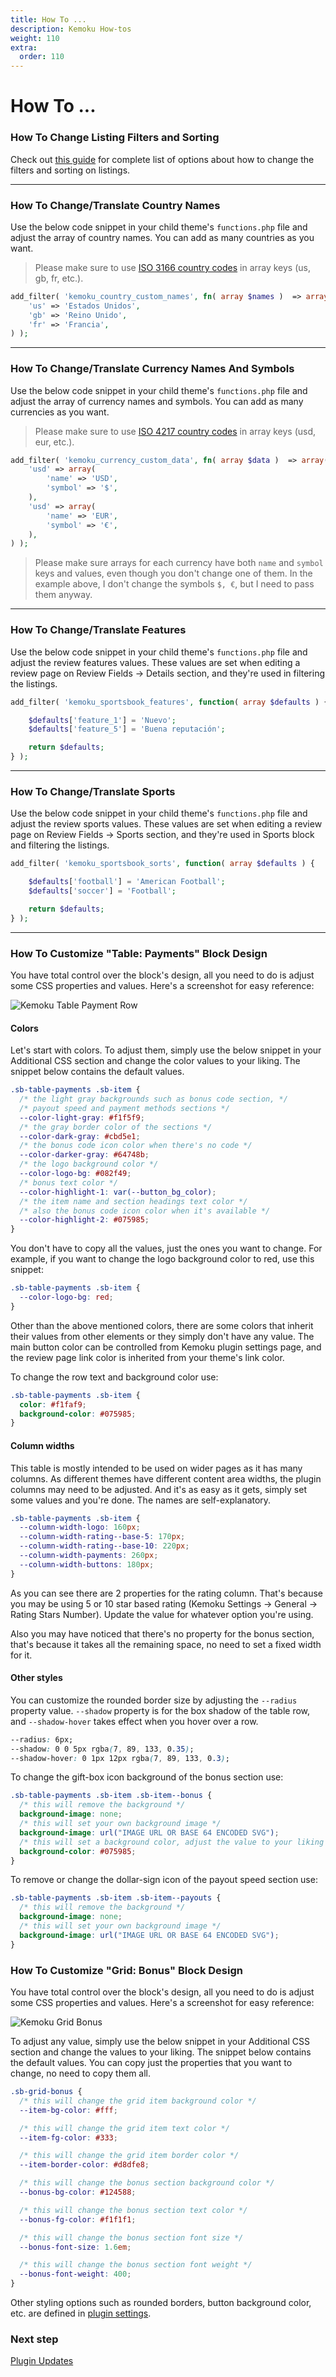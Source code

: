 ```yaml
---
title: How To ...
description: Kemoku How-tos
weight: 110
extra:
  order: 110
---
```


# How To ...

### How To Change Listing Filters and Sorting

Check out [this guide](/docs/kemoku/listing-tools) for complete list of options about how to change the filters and sorting on listings.

---

### How To Change/Translate Country Names

Use the below code snippet in your child theme's `functions.php` file and adjust the array of country names. You can add as many countries as you want.

> Please make sure to use [ISO 3166 country codes](https://en.wikipedia.org/wiki/List_of_ISO_3166_country_codes) in array keys (us, gb, fr, etc.).

```php
add_filter( 'kemoku_country_custom_names', fn( array $names )  => array(
    'us' => 'Estados Unidos',
    'gb' => 'Reino Unido',
    'fr' => 'Francia',
) );
```

---

### How To Change/Translate Currency Names And Symbols

Use the below code snippet in your child theme's `functions.php` file and adjust the array of currency names and symbols. You can add as many currencies as you want.

> Please make sure to use [ISO 4217 country codes](https://en.wikipedia.org/wiki/ISO_4217) in array keys (usd, eur, etc.).

```php
add_filter( 'kemoku_currency_custom_data', fn( array $data )  => array(
    'usd' => array(
        'name' => 'USD',
        'symbol' => '$',
    ),
    'usd' => array(
        'name' => 'EUR',
        'symbol' => '€',
    ),
) );
```

> Please make sure arrays for each currency have both `name` and `symbol` keys and values, even though you don't change one of them. In the example above, I don't change the symbols `$, €`, but I need to pass them anyway.

---

### How To Change/Translate Features

Use the below code snippet in your child theme's `functions.php` file and adjust the review features values. These values are set when editing a review page on Review Fields -> Details section, and they're used in filtering the listings.

```php
add_filter( 'kemoku_sportsbook_features', function( array $defaults ) {

	$defaults['feature_1'] = 'Nuevo';
	$defaults['feature_5'] = 'Buena reputación';

	return $defaults;
} );
```

---

### How To Change/Translate Sports

Use the below code snippet in your child theme's `functions.php` file and adjust the review sports values. These values are set when editing a review page on Review Fields -> Sports section, and they're used in Sports block and filtering the listings.

```php
add_filter( 'kemoku_sportsbook_sorts', function( array $defaults ) {

	$defaults['football'] = 'American Football';
	$defaults['soccer'] = 'Football';

	return $defaults;
} );
```

---

### How To Customize "Table: Payments" Block Design

You have total control over the block's design, all you need to do is adjust some CSS properties and values. Here's a screenshot for easy reference:

![Kemoku Table Payment Row](https://media.dinomatic.com/images/docs/kemoku/kemoku-table-payments-row.jpg)

#### Colors

Let's start with colors. To adjust them, simply use the below snippet in your Additional CSS section and change the color values to your liking. The snippet below contains the default values.

```css
.sb-table-payments .sb-item {
  /* the light gray backgrounds such as bonus code section, */
  /* payout speed and payment methods sections */
  --color-light-gray: #f1f5f9;
  /* the gray border color of the sections */
  --color-dark-gray: #cbd5e1;
  /* the bonus code icon color when there's no code */
  --color-darker-gray: #64748b;
  /* the logo background color */
  --color-logo-bg: #082f49;
  /* bonus text color */
  --color-highlight-1: var(--button_bg_color);
  /* the item name and section headings text color */
  /* also the bonus code icon color when it's available */
  --color-highlight-2: #075985;
}
```

You don't have to copy all the values, just the ones you want to change.
For example, if you want to change the logo background color to red, use this snippet:

```css
.sb-table-payments .sb-item {
  --color-logo-bg: red;
}
```

Other than the above mentioned colors, there are some colors that inherit their values from other elements or they simply don't have any value.
The main button color can be controlled from Kemoku plugin settings page, and the review page link color is inherited from your theme's link color.

To change the row text and background color use:

```css
.sb-table-payments .sb-item {
  color: #f1faf9;
  background-color: #075985;
}
```

#### Column widths

This table is mostly intended to be used on wider pages as it has many columns. As different themes have different content area widths, the plugin columns may need to be adjusted. And it's as easy as it gets, simply set some values and you're done. The names are self-explanatory.

```css
.sb-table-payments .sb-item {
  --column-width-logo: 160px;
  --column-width-rating--base-5: 170px;
  --column-width-rating--base-10: 220px;
  --column-width-payments: 260px;
  --column-width-buttons: 180px;
}
```

As you can see there are 2 properties for the rating column. That's because you may be using 5 or 10 star based rating (Kemoku Settings -> General -> Rating Stars Number). Update the value for whatever option you're using.

Also you may have noticed that there's no property for the bonus section, that's because it takes all the remaining space, no need to set a fixed width for it.

#### Other styles

You can customize the rounded border size by adjusting the `--radius` property value.
`--shadow` property is for the box shadow of the table row, and `--shadow-hover` takes effect when you hover over a row.

```css
--radius: 6px;
--shadow: 0 0 5px rgba(7, 89, 133, 0.35);
--shadow-hover: 0 1px 12px rgba(7, 89, 133, 0.3);
```

To change the gift-box icon background of the bonus section use:

```css
.sb-table-payments .sb-item .sb-item--bonus {
  /* this will remove the background */
  background-image: none;
  /* this will set your own background image */
  background-image: url("IMAGE URL OR BASE 64 ENCODED SVG");
  /* this will set a background color, adjust the value to your liking */
  background-color: #075985;
}
```

To remove or change the dollar-sign icon of the payout speed section use:

```css
.sb-table-payments .sb-item .sb-item--payouts {
  /* this will remove the background */
  background-image: none;
  /* this will set your own background image */
  background-image: url("IMAGE URL OR BASE 64 ENCODED SVG");
}
```

### How To Customize "Grid: Bonus" Block Design

You have total control over the block's design, all you need to do is adjust some CSS properties and values. Here's a screenshot for easy reference:

![Kemoku Grid Bonus](https://media.dinomatic.com/images/docs/kemoku/kemoku-reviews-grid-bonus-block-frontend.jpg)

To adjust any value, simply use the below snippet in your Additional CSS section and change the values to your liking. The snippet below contains the default values.
You can copy just the properties that you want to change, no need to copy them all.

```css
.sb-grid-bonus {
  /* this will change the grid item background color */
  --item-bg-color: #fff;

  /* this will change the grid item text color */
  --item-fg-color: #333;

  /* this will change the grid item border color */
  --item-border-color: #d8dfe8;

  /* this will change the bonus section background color */
  --bonus-bg-color: #124588;

  /* this will change the bonus section text color */
  --bonus-fg-color: #f1f1f1;

  /* this will change the bonus section font size */
  --bonus-font-size: 1.6em;

  /* this will change the bonus section font weight */
  --bonus-font-weight: 400;
}
```

Other styling options such as rounded borders, button background color, etc. are defined in [plugin settings](/docs/kemoku/settings).

### Next step

[Plugin Updates](/docs/kemoku/plugin-updates/)
